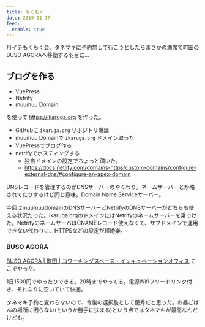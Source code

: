 ```yaml
---
title: もくもく
date: 2019-11-17
feed:
  enable: true
---
```


月イチもくもく会。タネマキに予約無しで行こうとしたらまさかの満席で町田のBUSO AGORAへ移動する羽目に…

## ブログを作る
- VuePress
- Netrify
- muumuu Domain

を使って https://ikaruga.org を作った。

- GitHubに `ikaruga.org` リポジトリ爆誕
- muumuu Domainで `ikaruga.org` ドメイン取った
- VuePressでブログ作る
- netrifyでホスティングする
  - 独自ドメインの設定でちょっと躓いた。
  - https://docs.netlify.com/domains-https/custom-domains/configure-external-dns/#configure-an-apex-domain

DNSレコードを管理するのがDNSサーバーのやくわり。ネームサーバーとか略されてたりするけど同じ意味。Domain Name Serviceサーバー。

今回はmuumuudomainのDNSサーバーとNetrifyのDNSサーバーがどちらも使える状況だった。ikaruga.orgのドメインにはNetrifyのネームサーバーを乗っけた。NetrifyのネームサーバはCNAMEレコード使えなくて、サブドメインで運用できない代わりに、HTTPSなどの設定が超絶楽。

### BUSO AGORA
[BUSO AGORA | 町田 | コワーキングスペース・インキュベーションオフィス](https://www.incubation-office-agora.com/) ここでやった。


1日1500円でゆったりできる。20時までやってる。電源Wifiフリードリンク付き、それなりに空いていて快適。

タネマキ予約と変わらないので、今後の選択肢として優秀だと思った。お昼ごはんの場所に困らない(というか勝手に決まる)という点ではタネマキが最高なんだけども。
